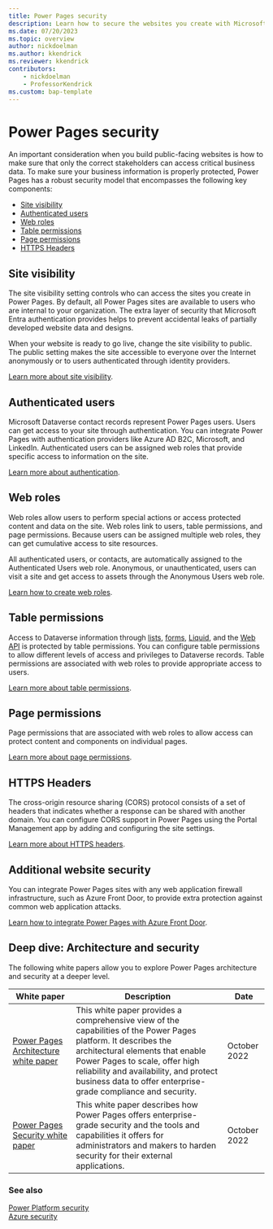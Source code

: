 ```yaml
---
title: Power Pages security
description: Learn how to secure the websites you create with Microsoft Power Pages.
ms.date: 07/20/2023
ms.topic: overview
author: nickdoelman
ms.author: kkendrick
ms.reviewer: kkendrick
contributors:
    - nickdoelman
    - ProfessorKendrick
ms.custom: bap-template
---
```


# Power Pages security

An important consideration when you build public-facing websites is how to make sure that only the correct stakeholders can access critical business data. To make sure your business information is properly protected, Power Pages has a robust security model that encompasses the following key components:

- [Site visibility](#site-visibility)
- [Authenticated users](#authenticated-users)
- [Web roles](#web-roles)
- [Table permissions](#table-permissions)
- [Page permissions](#page-permissions)
- [HTTPS Headers](#https-headers)

## Site visibility

The site visibility setting controls who can access the sites you create in Power Pages. By default, all Power Pages sites are available to users who are internal to your organization. The extra layer of security that Microsoft Entra authentication provides helps to prevent accidental leaks of partially developed website data and designs.

When your website is ready to go live, change the site visibility to public. The public setting makes the site accessible to everyone over the Internet anonymously or to users authenticated through identity providers.

[Learn more about site visibility](site-visibility.md).

## Authenticated users

Microsoft Dataverse contact records represent Power Pages users. Users can get access to your site through authentication. You can integrate Power Pages with authentication providers like Azure AD B2C, Microsoft, and LinkedIn. Authenticated users can be assigned web roles that provide specific access to information on the site.

[Learn more about authentication](authentication/index.md).

## Web roles

Web roles allow users to perform special actions or access protected content and data on the site. Web roles link to users, table permissions, and page permissions. Because users can be assigned multiple web roles, they can get cumulative access to site resources.

All authenticated users, or contacts, are automatically assigned to the Authenticated Users web role. Anonymous, or unauthenticated, users can visit a site and get access to assets through the Anonymous Users web role.

[Learn how to create web roles](create-web-roles.md).

## Table permissions

Access to Dataverse information through [lists](../getting-started/add-list.md), [forms](../getting-started/add-form.md), [Liquid](../configure/liquid-overview.md), and the [Web API](../configure/web-api-overview.md) is protected by table permissions. You can configure table permissions to allow different levels of access and privileges to Dataverse records. Table permissions are associated with web roles to provide appropriate access to users.

[Learn more about table permissions](table-permissions.md).

## Page permissions

Page permissions that are associated with web roles to allow access can protect content and components on individual pages.

[Learn more about page permissions](page-security.md).

## HTTPS Headers

The cross-origin resource sharing (CORS) protocol consists of a set of headers that indicates whether a response can be shared with another domain. You can configure CORS support in Power Pages using the Portal Management app by adding and configuring the site settings.

[Learn more about HTTPS headers](site-checker-security#http-headers).

## Additional website security

You can integrate Power Pages sites with any web application firewall infrastructure, such as Azure Front Door, to provide extra protection against common web application attacks.

[Learn how to integrate Power Pages with Azure Front Door](/power-apps/maker/portals/azure-front-door).

## Deep dive: Architecture and security

The following white papers allow you to explore Power Pages architecture and security at a deeper level.

| White paper | Description | Date |
| - | - | - |
| [Power Pages Architecture white paper](/power-pages/guidance/white-papers/architecture) | This white paper provides a comprehensive view of the capabilities of the Power Pages platform. It describes the architectural elements that enable Power Pages to scale, offer high reliability and availability, and protect business data to offer enterprise-grade compliance and security. | October 2022 |
| [Power Pages Security white paper](/power-pages/guidance/white-papers/security) | This white paper describes how Power Pages offers enterprise-grade security and the tools and capabilities it offers for administrators and makers to harden security for their external applications. | October 2022 |

### See also

[Power Platform security](/power-platform/admin/security/)  
[Azure security](/azure/security/)
